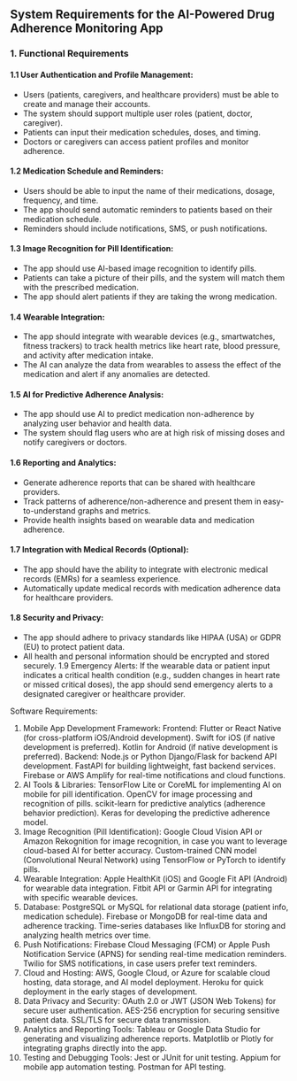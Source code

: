 ## System Requirements for the AI-Powered Drug Adherence Monitoring App

### 1. Functional Requirements
#### 1.1 User Authentication and Profile Management:
- Users (patients, caregivers, and healthcare providers) must be able to create and manage their accounts.
- The system should support multiple user roles (patient, doctor, caregiver).
- Patients can input their medication schedules, doses, and timing.
- Doctors or caregivers can access patient profiles and monitor adherence.

#### 1.2 Medication Schedule and Reminders:
- Users should be able to input the name of their medications, dosage, frequency, and time.
- The app should send automatic reminders to patients based on their medication schedule.
- Reminders should include notifications, SMS, or push notifications.

#### 1.3 Image Recognition for Pill Identification:
- The app should use AI-based image recognition to identify pills.
- Patients can take a picture of their pills, and the system will match them with the prescribed medication.
- The app should alert patients if they are taking the wrong medication.

#### 1.4 Wearable Integration:
- The app should integrate with wearable devices (e.g., smartwatches, fitness trackers) to track health metrics like heart rate, blood pressure, and activity after medication intake.
- The AI can analyze the data from wearables to assess the effect of the medication and alert if any anomalies are detected.

#### 1.5 AI for Predictive Adherence Analysis:
- The app should use AI to predict medication non-adherence by analyzing user behavior and health data.
- The system should flag users who are at high risk of missing doses and notify caregivers or doctors.

#### 1.6 Reporting and Analytics:
- Generate adherence reports that can be shared with healthcare providers.
- Track patterns of adherence/non-adherence and present them in easy-to-understand graphs and metrics.
- Provide health insights based on wearable data and medication adherence.

#### 1.7 Integration with Medical Records (Optional):
- The app should have the ability to integrate with electronic medical records (EMRs) for a seamless experience.
- Automatically update medical records with medication adherence data for healthcare providers.

#### 1.8 Security and Privacy:
- The app should adhere to privacy standards like HIPAA (USA) or GDPR (EU) to protect patient data.
- All health and personal information should be encrypted and stored securely.
1.9 Emergency Alerts:
If the wearable data or patient input indicates a critical health condition (e.g., sudden changes in heart rate or missed critical doses), the app should send emergency alerts to a designated caregiver or healthcare provider.

Software Requirements:
1. Mobile App Development Framework:
Frontend:
Flutter or React Native (for cross-platform iOS/Android development).
Swift for iOS (if native development is preferred).
Kotlin for Android (if native development is preferred).
Backend:
Node.js or Python Django/Flask for backend API development.
FastAPI for building lightweight, fast backend services.
Firebase or AWS Amplify for real-time notifications and cloud functions.
2. AI Tools & Libraries:
TensorFlow Lite or CoreML for implementing AI on mobile for pill identification.
OpenCV for image processing and recognition of pills.
scikit-learn for predictive analytics (adherence behavior prediction).
Keras for developing the predictive adherence model.
3. Image Recognition (Pill Identification):
Google Cloud Vision API or Amazon Rekognition for image recognition, in case you want to leverage cloud-based AI for better accuracy.
Custom-trained CNN model (Convolutional Neural Network) using TensorFlow or PyTorch to identify pills.
4. Wearable Integration:
Apple HealthKit (iOS) and Google Fit API (Android) for wearable data integration.
Fitbit API or Garmin API for integrating with specific wearable devices.
5. Database:
PostgreSQL or MySQL for relational data storage (patient info, medication schedule).
Firebase or MongoDB for real-time data and adherence tracking.
Time-series databases like InfluxDB for storing and analyzing health metrics over time.
6. Push Notifications:
Firebase Cloud Messaging (FCM) or Apple Push Notification Service (APNS) for sending real-time medication reminders.
Twilio for SMS notifications, in case users prefer text reminders.
7. Cloud and Hosting:
AWS, Google Cloud, or Azure for scalable cloud hosting, data storage, and AI model deployment.
Heroku for quick deployment in the early stages of development.
8. Data Privacy and Security:
OAuth 2.0 or JWT (JSON Web Tokens) for secure user authentication.
AES-256 encryption for securing sensitive patient data.
SSL/TLS for secure data transmission.
9. Analytics and Reporting Tools:
Tableau or Google Data Studio for generating and visualizing adherence reports.
Matplotlib or Plotly for integrating graphs directly into the app.
10. Testing and Debugging Tools:
Jest or JUnit for unit testing.
Appium for mobile app automation testing.
Postman for API testing.
